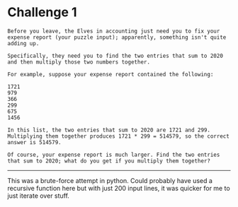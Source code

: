 # Challenge 1

    Before you leave, the Elves in accounting just need you to fix your expense report (your puzzle input); apparently, something isn't quite adding up.

    Specifically, they need you to find the two entries that sum to 2020 and then multiply those two numbers together.

    For example, suppose your expense report contained the following:

    1721
    979
    366
    299
    675
    1456

    In this list, the two entries that sum to 2020 are 1721 and 299. Multiplying them together produces 1721 * 299 = 514579, so the correct answer is 514579.

    Of course, your expense report is much larger. Find the two entries that sum to 2020; what do you get if you multiply them together?

---

This was a brute-force attempt in python. Could probably have used a recursive function here but with just 200 input lines, it was quicker for me to just iterate over stuff.
